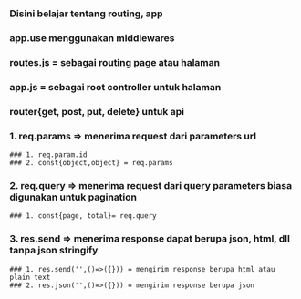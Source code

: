 ### Disini belajar tentang routing, app

### app.use menggunakan middlewares

### routes.js = sebagai routing page atau halaman

### app.js = sebagai root controller untuk halaman

### router{get, post, put, delete} untuk api

### 1. req.params => menerima request dari parameters url

    ### 1. req.param.id
    ### 2. const{object,object} = req.params

### 2. req.query => menerima request dari query parameters biasa digunakan untuk pagination

    ### 1. const{page, total}= req.query

### 3. res.send => menerima response dapat berupa json, html, dll tanpa json stringify

    ### 1. res.send('',()=>({})) = mengirim response berupa html atau plain text
    ### 2. res.json('',()=>({})) = mengirim response berupa json
